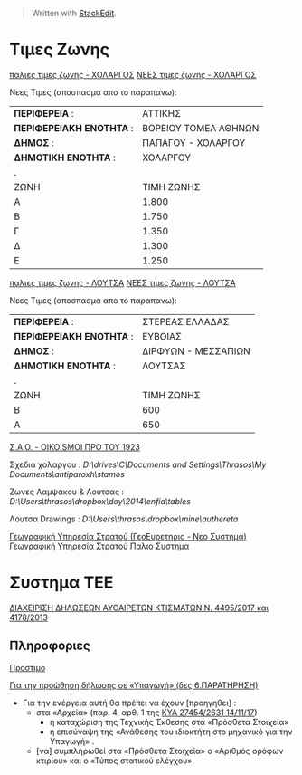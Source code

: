 


> Written with [StackEdit](https://stackedit.io/).
# Τιμες Ζωνης
[παλιες τιμες ζωνης - ΧΟΛΑΡΓΟΣ](https://www.minfin.gr/documents/31361/665464/01._NOM.DIAMER.ATHINON.pdf/8aa7f926-1245-49a0-9c07-5b8747e60d13#page=198)
[ΝΕΕΣ τιμες ζωνης - ΧΟΛΑΡΓΟΣ](https://www.minfin.gr/documents/31361/657401/tz_t.pdf/58fd9794-10fa-484a-8db4-25102296b86d#page=28)

Νεες Τιμες (αποσπασμα απο το παραπανω):

| | |
|--|--|
|**ΠΕΡΙΦΕΡΕΙΑ** :| ΑΤΤΙΚΗΣ 
|**ΠΕΡIΦΕΡΕΙΑΚΗ ΕΝΟΤΗΤΑ** :| ΒΟΡΕΙΟΥ ΤΟΜΕΑ ΑΘΗΝΩΝ
|**ΔΗΜΟΣ** :| ΠΑΠΑΓΟΥ - ΧΟΛΑΡΓΟΥ 
|**ΔΗΜΟΤΙΚΗ ΕΝΟΤΗΤΑ** :| ΧΟΛΑΡΓΟΥ
|. ||
| ΖΩΝΗ | ΤΙΜΗ ΖΩΝΗΣ |
  |Α |1.800
  |Β |1.750 
  |Γ |1.350 
  |Δ |1.300 
  |Ε |1.250

[παλιες τιμες ζωνης - ΛΟΥΤΣΑ](https://www.minfin.gr/documents/31361/665020/03_Sterea_02_N.Evoias.pdf/9a321d8d-d513-4c89-bcda-04415e6754f9#page=28)
[ΝΕΕΣ τιμες ζωνης - ΛΟΥΤΣΑ](https://www.minfin.gr/documents/31361/657401/tz_t.pdf/58fd9794-10fa-484a-8db4-25102296b86d#page=133)

Νεες Τιμες (αποσπασμα απο το παραπανω):


|  |  |
|--|--|
|**ΠΕΡΙΦΕΡΕΙΑ** :| ΣΤΕΡΕΑΣ ΕΛΛΑΔΑΣ 
|**ΠΕΡIΦΕΡΕΙΑΚΗ ΕΝΟΤΗΤΑ** :| ΕΥΒΟΙΑΣ
|**ΔΗΜΟΣ** :| ΔΙΡΦΥΩΝ - ΜΕΣΣΑΠΙΩΝ 
|**ΔΗΜΟΤΙΚΗ ΕΝΟΤΗΤΑ** :| ΛΟΥΤΣΑΣ
|.||
| ΖΩΝΗ | ΤΙΜΗ ΖΩΝΗΣ |
 |Β    |600       |
 |Α    |650       |



[Σ.Α.Ο. - OIKOISMOΙ ΠΡΟ ΤΟΥ 1923](http://www.gsis.gr/gsis/export/sites/default/gsis_site/Services/Polites/documents_Antikeimenikes/TOMOS-1/1_NOMARXIAKO-DIAMERISMA-ATHINON.pdf#page=12)

Σχεδια χολαργου : 
*D:\drives\C\Documents and Settings\Thrasos\My Documents\antiparoxh\stamos*

Ζωνες Λαμψακου & Λουτσας : *D:\Users\thrasos\dropbox\doy\2014\enfia\tables*

Λουτσα Drawings : *D:\Users\thrasos\dropbox\mine\authereta*

[Γεωγραφική Υπηρεσία Στρατού (ΓεοΕυρετηριο - Νεο Συστημα)](http://web.gys.gr/GeoSearch/GYS/GeoIndex.html)
[Γεωγραφική Υπηρεσία Στρατού Παλιο Συστημα ](http://web.gys.gr/GeoSearch/)
# Συστημα ΤΕΕ
[ΔΙΑΧΕΙΡΙΣΗ ΔΗΛΩΣΕΩΝ ΑΥΘΑΙΡΕΤΩΝ ΚΤΙΣΜΑΤΩΝ N. 4495/2017 και 4178/2013](http://portal.tee.gr/portal/page/portal/TEE/MyTEE/auth4495)
## Πληροφοριες
[Προστιμο](http://portal.tee.gr/portal/page/portal/TEE/MyTEE/auth4495/auth-menu1/2017-12-15_%C4%C9%C1%D6%CF%D1%CF%D0%CF%C9%C7%D3%C5%C9%D3%20%CD%204495.pdf#page=3)

[Για την προώθηση δήλωσης σε «Υπαγωγή» (δες 6.ΠΑΡΑΤΗΡΗΣΗ)](http://portal.tee.gr/portal/page/portal/TEE/MyTEE/auth4495/auth-menu1/2017-12-15_%C4%C9%C1%D6%CF%D1%CF%D0%CF%C9%C7%D3%C5%C9%D3%20%CD%204495.pdf#page=4) 
- Για την ενέργεια αυτή θα πρέπει να έχουν [προηγηθει] :
	- στα «Αρχεία» (παρ. 4, αρθ. 1 της [ΚΥΑ 27454/2631 14/11/17](http://portal.tee.gr/portal/page/portal/TEE/MyTEE/auth4495/nomothesia/KYA%2027454-2631_14-11-17.pdf#page=3))
		-  η καταχώριση της Τεχνικής Έκθεσης στα «Πρόσθετα Στοιχεία»
		-  η επισύναψη της «Ανάθεσης του ιδιοκτήτη στο μηχανικό για την Υπαγωγή» .
	- [να] συμπληρωθεί στα «Πρόσθετα Στοιχεία» ο «Αριθμός ορόφων κτιρίου» και ο «Τύπος στατικού ελέγχου».
<!--stackedit_data:
eyJoaXN0b3J5IjpbMTg5MTk4NzQ3NV19
-->
